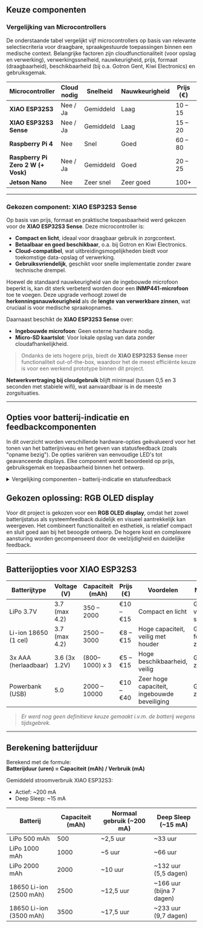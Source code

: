 
## Keuze componenten


### Vergelijking van Microcontrollers

De onderstaande tabel vergelijkt vijf microcontrollers op basis van relevante selectiecriteria voor draagbare, spraakgestuurde toepassingen binnen een medische context. Belangrijke factoren zijn cloudfunctionaliteit (voor opslag en verwerking), verwerkingssnelheid, nauwkeurigheid, prijs, formaat (draagbaarheid), beschikbaarheid (bij o.a. Gotron Gent, Kiwi Electronics) en gebruiksgemak.

| Microcontroller               | Cloud nodig  | Snelheid    | Nauwkeurigheid | Prijs (€) | Compact       | Beschikbaar  | Gebruiksgemak    |
|-------------------------------|--------------|-------------|----------------|-----------|---------------|--------------|------------------|
| **XIAO ESP32S3**              | Nee / Ja     | Gemiddeld   | Laag           | 10 – 15   | Zeer klein    | Makkelijk    | Gemiddeld        |
| **XIAO ESP32S3 Sense**        | Nee / Ja     | Gemiddeld   | Laag           | 15 – 20   | Zeer klein    | Makkelijk    | Gemiddeld        |
| **Raspberry Pi 4**            | Nee          | Snel        | Goed           | 60 – 80   | Groot         | Makkelijk    | Moeilijk         |
| **Raspberry Pi Zero 2 W (+ Vosk)** | Nee / Ja | Gemiddeld   | Goed           | 20 – 25   | Gemiddeld     | Makkelijk    | Moeilijk         |
| **Jetson Nano**               | Nee          | Zeer snel   | Zeer goed      | 100+      | Groot         | Moeilijk     | Zeer moeilijk     |

---

### Gekozen component: **XIAO ESP32S3 Sense**

Op basis van prijs, formaat en praktische toepasbaarheid werd gekozen voor de **XIAO ESP32S3 Sense**. Deze microcontroller is:

- **Compact en licht**, ideaal voor draagbaar gebruik in zorgcontext.
- **Betaalbaar en goed beschikbaar**, o.a. bij Gotron en Kiwi Electronics.
- **Cloud-compatibel**, wat uitbreidingsmogelijkheden biedt voor toekomstige data-opslag of verwerking.
- **Gebruiksvriendelijk**, geschikt voor snelle implementatie zonder zware technische drempel.

Hoewel de standaard nauwkeurigheid van de ingebouwde microfoon beperkt is, kan dit sterk verbeterd worden door een **INMP441-microfoon** toe te voegen. Deze upgrade verhoogt zowel de **herkenningsnauwkeurigheid** als de **lengte van verwerkbare zinnen**, wat cruciaal is voor medische spraakopnames.

Daarnaast beschikt de **XIAO ESP32S3 Sense** over:

- **Ingebouwde microfoon**: Geen externe hardware nodig.
- **Micro-SD kaartslot**: Voor lokale opslag van data zonder cloudafhankelijkheid.

> Ondanks de iets hogere prijs, biedt de **XIAO ESP32S3 Sense** meer functionaliteit out-of-the-box, waardoor het de meest efficiënte keuze is voor een werkend prototype binnen dit project.

**Netwerkvertraging bij cloudgebruik** blijft minimaal (tussen 0,5 en 3 seconden met stabiele wifi), wat aanvaardbaar is in de meeste zorgsituaties.

---


## Opties voor batterij-indicatie en feedbackcomponenten

In dit overzicht worden verschillende hardware-opties geëvalueerd voor het tonen van het batterijniveau en het geven van statusfeedback (zoals "opname bezig"). De opties variëren van eenvoudige LED's tot geavanceerde displays. Elke component wordt beoordeeld op prijs, gebruiksgemak en toepasbaarheid binnen het ontwerp.

<details>
  <summary>Vergelijking componenten – batterij-indicatie en statusfeedback</summary>

### Batterij-indicatiecomponenten

| Component                | Afbeelding | Prijs        | Voordelen                                                     | Nadelen                                                                 | Gebruiksgemak (1–5) |
|--------------------------|------------|--------------|---------------------------------------------------------------|-------------------------------------------------------------------------|---------------------|
| RGB LED                  | ![link](https://m.media-amazon.com/images/I/614cMy1Ha2L.jpg) | €0,50 – €1   | - Zeer eenvoudig aan te sturen <br> - Lage kostprijs          | - Beperkte informatie <br> - Verwarring bij meervoudig gebruik         | 5                   |
| LED bar graph (10-segment) | ![link](https://ls.codetech.nl/shops/346407/files/420562667/otronic-10-segment-led-bar-groen.jpg) | €1,50        | - Visueel duidelijk <br> - Lage kostprijs                     | - Groter formaat <br> - Complexere bekabeling                          | 4                   |
| RGB OLED display         | ![link](https://shop.mchobby.be/4572-medium_default/graphic-oled-display-128x128-16-bits-colors.jpg) | €7 – €30     | - Compact en visueel aantrekkelijk <br> - Multifunctioneel     | - Hogere kostprijs <br> - Complexere aansturing en stroomverbruik      | 4                   |
| 7-segment display        | ![link](https://cdn.bodanius.com/media/1/7ae103081_7-segment-led-display-blauw-common-cathode_x.png) | €1 – €3 per segment | - Goed leesbaar voor cijfers                                  | - Beperkt tot cijfers <br> - Neemt relatief veel ruimte in             | 3                   |

#### Statusfeedbackcomponenten

| Component                | Afbeelding | Prijs        | Voordelen                                                     | Nadelen                                                                 | Gebruiksgemak (1–5) |
|--------------------------|------------|--------------|---------------------------------------------------------------|-------------------------------------------------------------------------|---------------------|
| RGB LED                  | ![link](https://m.media-amazon.com/images/I/614cMy1Ha2L.jpg) | €0,50 – €1   | - Eenvoudig en goedkoop                                       | - Klein formaat <br> - Kan onduidelijk zijn bij meerdere functies       | 5                   |
| LCD display              | ![link](https://m.media-amazon.com/images/I/51jy8enJluL._AC_UF1000,1000_QL80_.jpg) | €3,50 – €7   | - Goedkoper alternatief voor tekstweergave                   | - Geen kleur of grafieken <br> - Iets complexere aansluiting            | 4                   |
| RGB OLED display         | ![link](https://shop.mchobby.be/4572-medium_default/graphic-oled-display-128x128-16-bits-colors.jpg) | €7 – €30     | - Volledig grafisch, kleuren en tekst <br> - Compact          | - Duurder <br> - Meer stroomverbruik                                   | 4                   |

</details>

## Gekozen oplossing: RGB OLED display

Voor dit project is gekozen voor een **RGB OLED display**, omdat het zowel batterijstatus als systeemfeedback duidelijk en visueel aantrekkelijk kan weergeven. Het combineert functionaliteit en esthetiek, is relatief compact en sluit goed aan bij het beoogde ontwerp. De hogere kost en complexere aansturing worden gecompenseerd door de veelzijdigheid en duidelijke feedback.

---

## Batterijopties voor XIAO ESP32S3

| Batterijtype               | Voltage (V)     | Capaciteit (mAh)     | Prijs (€)   | Voordelen                                  | Nadelen                       | Gebruiksgemak (1–5) |
|----------------------------|------------------|------------------------|-------------|--------------------------------------------|-------------------------------|---------------------|
| LiPo 3.7V                  | 3.7 (max 4.2)     | 350 – 2000             | €10 – €15   | Compact en licht                           | Gevoelig voor schade          | 3                   |
| Li-ion 18650 (1 cel)       | 3.7 (max 4.2)     | 2500 – 3000            | €8 – €15    | Hoge capaciteit, veilig met houder         | Groter formaat, zwaarder      | 4                   |
| 3x AAA (herlaadbaar)       | 3.6 (3x 1.2V)     | (800–1000) x 3         | €5 – €15    | Hoge beschikbaarheid, veilig               | Groot en zwaar                | 4                   |
| Powerbank (USB)            | 5.0               | 2000 – 10000           | €10 – €40   | Zeer hoge capaciteit, ingebouwde beveiliging| Groot en zwaar                | 4                   |

> *Er werd nog geen definitieve keuze gemaakt i.v.m. de batterij wegens tijdsgebrek.*

---

## Berekening batterijduur

Berekend met de formule:  
**Batterijduur (uren) = Capaciteit (mAh) / Verbruik (mA)**

Gemiddeld stroomverbruik XIAO ESP32S3:
- Actief: ~200 mA  
- Deep Sleep: ~15 mA

| Batterij                   | Capaciteit (mAh) | Normaal gebruik (~200 mA) | Deep Sleep (~15 mA)       |
|----------------------------|------------------|-----------------------------|----------------------------|
| LiPo 500 mAh               | 500              | ~2,5 uur                    | ~33 uur                    |
| LiPo 1000 mAh              | 1000             | ~5 uur                      | ~66 uur                    |
| LiPo 2000 mAh              | 2000             | ~10 uur                     | ~132 uur (5,5 dagen)       |
| 18650 Li-ion (2500 mAh)    | 2500             | ~12,5 uur                   | ~166 uur (bijna 7 dagen)   |
| 18650 Li-ion (3500 mAh)    | 3500             | ~17,5 uur                   | ~233 uur (9,7 dagen)       |
